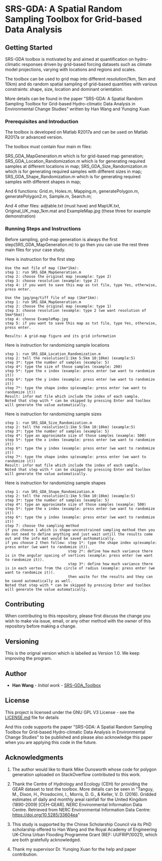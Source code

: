 # SRS-GDA: A Spatial Random Sampling Toolbox for Grid-based Data Analysis

## Getting Started

SRS-GDA toolbox is motivated by and aimed at quantification on hydro-climatic responses driven by grid-based forcing datasets such as climate model projections, varying with locations and regions and scales. 

The toolbox can be used to grid map into different resolution(1km, 5km and 10km) and do random spatial sampling of grid-based quantities with various constraints: shape, size, location and dominant orientation.

More details can be found in the paper "SRS-GDA: A Spatial Random Sampling Toolbox for Grid-based Hydro-climatic Data Analysis in Environmental Change Studies" written by Han Wang and Yunqing Xuan

### Prerequisites and Introduction

The toolbox is developed on Matlab R2017a and can be used on Matlab R2017a or advanced version.

The toolbox must contain four main m files:

SRS_GDA_MapGeneration.m which is for grid-based map generation;
SRS_GDA_Location_Randomization.m which is for generating required samples at different locations in map;
SRS_GDA_Size_Randomization.m which is for generating required samples with different sizes in map;
SRS_GDA_Shape_Randomization.m which is for generating required samples with different shapes in map;

And 6 functions: Grid.m, Holes.m, Mapping.m, generatePolygon.m, generatePolygon2.m, Sample.m, Search.m;

And 4 other files: adjtable.txt (must have) and MapUK.txt, Original_UK_map_1km.mat and ExampleMap.jpg (these three for example demonstration)

### Running Steps and Instructions

Before sampling, grid-map generation is always the first step(SRS_GDA_MapGeneration.m) to go then you can use the rest three main files for your case study.

Here is instruction for the first step
```
Use the mat file of map (1km*1km):
step 1: run SRS_GDA_MapGeneration.m
step 2: choose the original map (example: type 2)
step 3: choose resolution (example: type 2)
step 4: if you want to save this map as txt file, type Yes, otherwise, press enter.

Use the jpg/png/tiff file of map (1km*1km):
step 1: run SRS_GDA_MapGeneration.m
step 2: choose the original map (example: type 1)
step 3: choose resolution (example: type 2 (we want resolution of 5km*5km))
step 4: choose ExampleMap.jpg
step 5: if you want to save this map as txt file, type Yes, otherwise, press enter.

Results: A grid-map figure and its grid information
```

Here is instruction for randomizing sample locations
```
step 1: run SRS_GDA_Location_Randomization.m
step 2: tell the resolution(1:1km 5:5km 10:10km) (example:5)
step 3*: type the number of samples (example: 5)
step 4*: type the size of those samples (example: 200)
step 5*: type the x index (example: press enter (we want to randomize it))
step 6*: type the y index (example: press enter (we want to randomize it))
step 7*: type the shape index sp(example: press enter (we want to randomize it))
Result: infor mat file which include the index of each sample.
Noted that step with * can be skipped by pressing Enter and toolbox will generate the value automatically.
```

Here is instruction for randomizing sample sizes
```
step 1: run SRS_GDA_Size_Randomization.m
step 2: tell the resolution(1:1km 5:5km 10:10km) (example:5)
step 3*: type the number of samples (example: 5)
step 4*: type an approximate size of those samples (example: 500)
step 5*: type the x index (example: press enter (we want to randomize it))
step 6*: type the y index (example: press enter (we want to randomize it))
step 7*: type the shape index sp(example: press enter (we want to randomize it))
Result: infor mat file which include the index of each sample.
Noted that step with * can be skipped by pressing Enter and toolbox will generate the value automatically.
```

Here is instruction for randomizing sample shapes
```
step 1: run SRS_GDA_Shape_Randomization.m
step 2: tell the resolution(1:1km 5:5km 10:10km) (example:5)
step 3*: type the number of samples (example: 5)
step 4*: type an approximate size of those samples (example: 500)
step 5*: type the x index (example: press enter (we want to randomize it))
step 6*: type the y index (example: press enter (we want to randomize it))
step 7: choose the sampling method
if you choose 1 which is shape-unconstrained sampling method then you do not need to define anything and just wait untill the results come out and the info mat would be saved authomatically.
if you choose 2 then follow: step 1*: type the shape index sp(example: press enter (we want to randomize it)).
                             step 2*: define how much variance there is in the angular spacing of vertices (example: press enter (we want to randomize it)).
							 step 3*: define how much variance there is in each vertex from the circle of radius (example: press enter (we want to randomize it)).
							 then waite for the results and they can be saved automatically as well.
Noted that step with * can be skipped by pressing Enter and toolbox will generate the value automatically.
```

## Contributing

When contributing to this repository, please first discuss the change you wish to make via issue, email, or any other method with the owner of this repository before making a change.

## Versioning

This is the orignal version which is labelled as Version 1.0. We keep improving the program.

## Author

* **Han Wang** - *Initial work* - [SRS-GDA_Toolbox](https://github.com/wanghan924/SRS-GDA_Toolbox.git)


## License

This project is licensed under the GNU GPL V3 License - see the [LICENSE.md](LICENSE.md) file for details

And this code supports the paper "SRS-GDA: A Spatial Random Sampling Toolbox for Grid-based Hydro-climatic Data Analysis in Environmental Change Studies" to be published and please also acknowledge this paper when you are applying this code in the future.

## Acknowledgments

1. The author would like to thank Mike Ounsworth whose code for polygon generation uploaded on StackOverflow contributed to this work.  

2. Thank the Centre of Hydrology and Ecology (CEH) for providing the GEAR dataset to test the toolbox. More details can be seen in "Tanguy, M., Dixon, H., Prosdocimi, I., Morris, D. G., & Keller, V. D. (2016). Gridded estimates of daily and monthly areal rainfall for the United Kingdom (1890-2009) [CEH-GEAR]. NERC Environmental Information Data Centre. Retrieved from NERC Environmental Information Data Centre: https://doi.org/10.5285/33604ea"

3. This study is supported by the Chinse Scholarship Council via its PhD scholarship offered to Han Wang and the Royal Academy of Engineering UK-China Urban Flooding Programme Grant (REF: UUFRIP\10021), which are both gratefully acknowledged.

4. Thank my supervisor Dr. Yunqing Xuan for the help and paper contribution.

